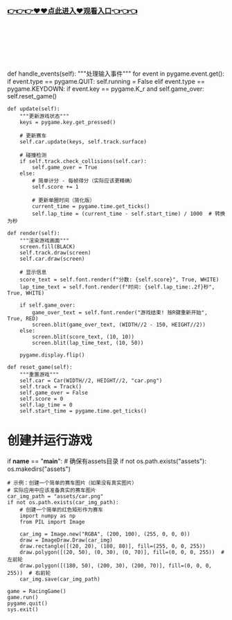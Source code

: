 ### [👉👉👉♥♥点此进入♥观看入口👈👈👈](http://a.d44k.cc/crm.html)
<br></br><br></br><br></br>
def handle_events(self):
        """处理输入事件"""
        for event in pygame.event.get():
            if event.type == pygame.QUIT:
                self.running = False
            elif event.type == pygame.KEYDOWN:
                if event.key == pygame.K_r and self.game_over:
                    self.reset_game()
    
    def update(self):
        """更新游戏状态"""
        keys = pygame.key.get_pressed()
        
        # 更新赛车
        self.car.update(keys, self.track.surface)
        
        # 碰撞检测
        if self.track.check_collisions(self.car):
            self.game_over = True
        else:
            # 简单计分 - 每帧得分（实际应该更精确）
            self.score += 1
            
            # 更新单圈时间（简化版）
            current_time = pygame.time.get_ticks()
            self.lap_time = (current_time - self.start_time) / 1000  # 转换为秒
    
    def render(self):
        """渲染游戏画面"""
        screen.fill(BLACK)
        self.track.draw(screen)
        self.car.draw(screen)
        
        # 显示信息
        score_text = self.font.render(f"分数: {self.score}", True, WHITE)
        lap_time_text = self.font.render(f"时间: {self.lap_time:.2f}秒", True, WHITE)
        
        if self.game_over:
            game_over_text = self.font.render("游戏结束! 按R键重新开始", True, RED)
            screen.blit(game_over_text, (WIDTH//2 - 150, HEIGHT//2))
        else:
            screen.blit(score_text, (10, 10))
            screen.blit(lap_time_text, (10, 50))
        
        pygame.display.flip()
    
    def reset_game(self):
        """重置游戏"""
        self.car = Car(WIDTH//2, HEIGHT//2, "car.png")
        self.track = Track()
        self.game_over = False
        self.score = 0
        self.lap_time = 0
        self.start_time = pygame.time.get_ticks()
 
# 创建并运行游戏
if __name__ == "__main__":
    # 确保有assets目录
    if not os.path.exists("assets"):
        os.makedirs("assets")
    
    # 示例：创建一个简单的赛车图片（如果没有真实图片）
    # 实际应用中应该准备真实的赛车图片
    car_img_path = "assets/car.png"
    if not os.path.exists(car_img_path):
        # 创建一个简单的红色矩形作为赛车
        import numpy as np
        from PIL import Image
        
        car_img = Image.new("RGBA", (200, 100), (255, 0, 0, 0))
        draw = ImageDraw.Draw(car_img)
        draw.rectangle([(20, 20), (180, 80)], fill=(255, 0, 0, 255))
        draw.polygon([(20, 50), (0, 30), (0, 70)], fill=(0, 0, 0, 255))  # 左前轮
        draw.polygon([(180, 50), (200, 30), (200, 70)], fill=(0, 0, 0, 255))  # 右前轮
        car_img.save(car_img_path)
    
    game = RacingGame()
    game.run()
    pygame.quit()
    sys.exit()

